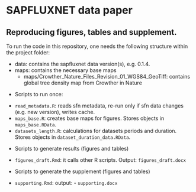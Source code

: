 SAPFLUXNET data paper
================

## Reproducing figures, tables and supplement.

To run the code in this repository, one needs the following structure
within the project folder:

  - data: contains the sapfluxnet data version(s), e.g. 0.1.4.
  - maps: contains the necessary base maps
      - maps/Crowther\_Nature\_Files\_Revision\_01\_WGS84\_GeoTiff:
        contains global tree density map from Crowther in Nature

* Scripts to run once:
 -  `read_metadata.R`: reads sfn metadata, re-run only if sfn data changes
 (e.g. new version), writes cache.
 - `maps_base.R`: creates base maps for figures. Stores objects in `maps_base.RData`.
 - `datasets_length.R`: calculations for datasets periods and duration. Stores objects in `dataset_duration_data.RData`.
 
* Scripts to generate results (figures and tables)
 - `figures_draft.Rmd`: it calls other R scripts. Output: `figures_draft.docx`
 
* Scripts to generate the supplement (figures and tables)
 - `supporting.Rmd`: output: - `supporting.docx`
